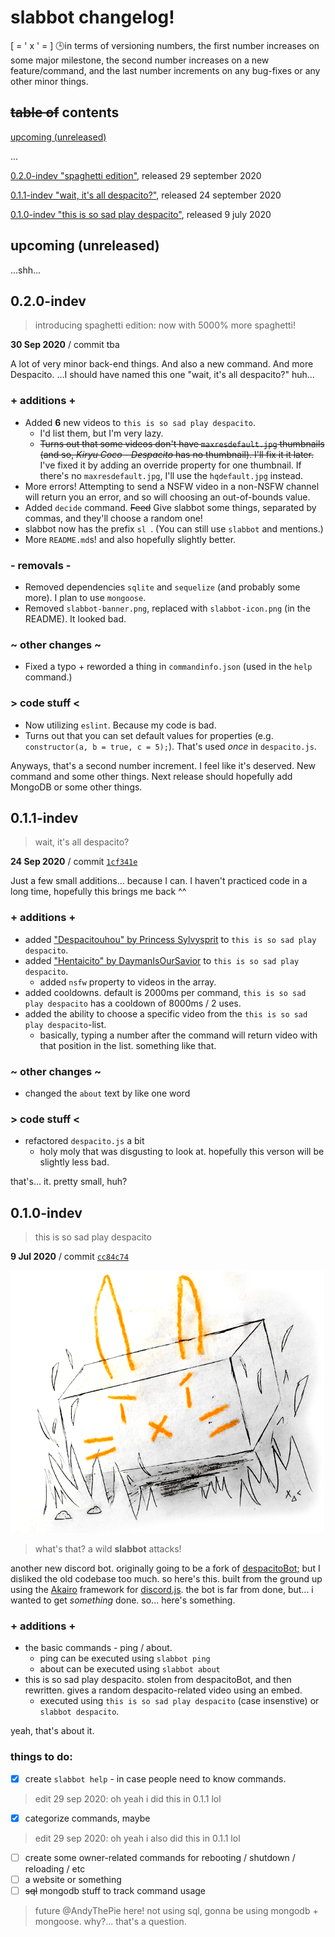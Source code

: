 # slabbot changelog!
[ = ' x ' = ] :clock3:in terms of versioning numbers, the first number increases on some major milestone, the second number increases on a new feature/command, and the last number increments on any bug-fixes or any other minor things.

## ~~table of~~ contents

[upcoming (unreleased)](https://github.com/AndyThePie/slabbot/blob/master/CHANGELOG.md#upcoming-unreleased)

...

[0.2.0-indev "spaghetti edition"](#020-indev), released 29 september 2020

[0.1.1-indev "wait, it's all despacito?"](#011-indev), released 24 september 2020

[0.1.0-indev "this is so sad play despacito"](#010-indev), released 9 july 2020

## upcoming (unreleased)
...shh...

## 0.2.0-indev

> introducing spaghetti edition: now with 5000% more spaghetti!

**30 Sep 2020** / commit tba

A lot of very minor back-end things. And also a new command. And more Despacito.
...I should have named this one "wait, it's all despacito?" huh...

### + additions +

+ Added **6** new videos to `this is so sad play despacito`.
  + I'd list them, but I'm very lazy. 
  + ~~Turns out that some videos don't have `maxresdefault.jpg` thumbnails (and so, *Kiryu Coco - Despacito* has no thumbnail). I'll fix it it later.~~ I've fixed it by adding an override property for one thumbnail. If there's no `maxresdefault.jpg`, I'll use the `hqdefault.jpg` instead.
+ More errors! Attempting to send a NSFW video in a non-NSFW channel will return you an error, and so will choosing an out-of-bounds value.
+ Added `decide` command. ~~Feed~~ Give slabbot some things, separated by commas, and they'll choose a random one!
+ slabbot now has the prefix `sl `. (You can still use `slabbot` and mentions.)
+ More `README.md`s! and also hopefully slightly better.

### - removals -

- Removed dependencies `sqlite` and `sequelize` (and probably some more). I plan to use `mongoose`.
- Removed `slabbot-banner.png`, replaced with `slabbot-icon.png` (in the README). It looked bad.

### ~ other changes ~

- Fixed a typo + reworded a thing in `commandinfo.json` (used in the `help` command.)

### > code stuff <

- Now utilizing `eslint`. Because my code is bad.
- Turns out that you can set default values for properties (e.g. `constructor(a, b = true, c = 5);`). That's used *once* in `despacito.js`.

Anyways, that's a second number increment. I feel like it's deserved. New command and some other things. Next release should hopefully add MongoDB or some other things.

## 0.1.1-indev

> wait, it's all despacito?

**24 Sep 2020** / commit [`1cf341e`](https://github.com/AndyThePie/slabbot/commit/1cf341e87db451b733d187dc1b155755e2fc52e5)

Just a few small additions... because I can. I haven't practiced code in a long time, hopefully this brings me back ^^

### + additions +
+ added ["Despacitouhou" by Princess Sylvysprit](https://youtu.be/bMCkrXaXFCM) to `this is so sad play despacito`.
+ added ["Hentaicito" by DaymanIsOurSavior](https://youtu.be/Vn25uTGgYho) to `this is so sad play despacito`.
  + added `nsfw` property to videos in the array.
+ added cooldowns. default is 2000ms per command, `this is so sad play despacito` has a cooldown of 8000ms / 2 uses.
+ added the ability to choose a specific video from the `this is so sad play despacito`-list.
  + basically, typing a number after the command will return video with that position in the list. something like that.
  
### ~ other changes ~
- changed the `about` text by like one word

### > code stuff <
- refactored `despacito.js` a bit
  - holy moly that was disgusting to look at. hopefully this verson will be slightly less bad.

that's... it. pretty small, huh?

## 0.1.0-indev

> this is so sad play despacito

**9 Jul 2020** / commit [`cc84c74`](https://github.com/AndyThePie/slabbot/commit/cc84c74e18ff1ccb72b956ad25d4bc7db8fd8076)

![slabbot attacks!](./images/slabbot-0.1.0.png)

> what's that? a wild **slabbot** attacks!

another new discord bot. originally going to be a fork of [despacitoBot;](https://github.com/AndyThePie/despacitoBot-semicolon) but I disliked the old codebase too much. so here's this. built from the ground up using the [Akairo](https://discord-akairo.github.io/) framework for [discord.js](https://discord.js.org).
the bot is far from done, but... i wanted to get *something* done. so... here's something.

### + additions +
+ the basic commands - ping / about. 
  + ping can be executed using `slabbot ping`
  + about can be executed using `slabbot about`
+ this is so sad play despacito. stolen from despacitoBot, and then rewritten. gives a random despacito-related video using an embed.
  + executed using `this is so sad play despacito` (case insenstive) or `slabbot despacito`.

yeah, that's about it.

### things to do:

- [x] create `slabbot help` - in case people need to know commands.

> edit 29 sep 2020: oh yeah i did this in 0.1.1 lol

- [x] categorize commands, maybe

> edit 29 sep 2020: oh yeah i  also did this in 0.1.1 lol

- [ ] create some owner-related commands for rebooting / shutdown / reloading / etc
- [ ] a website or something
- [ ] ~~sql~~ mongodb stuff to track command usage

> future @AndyThePie here! not using sql, gonna be using mongodb + mongoose. why?... that's a question.
